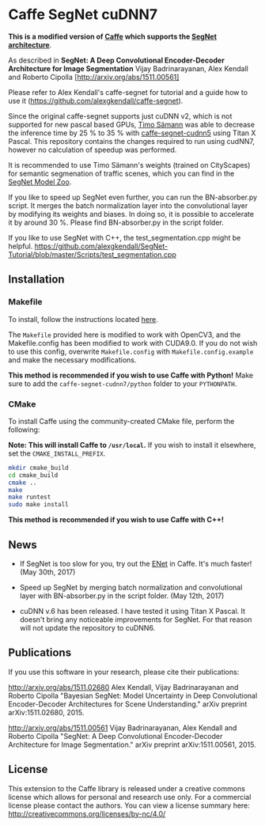 # Caffe SegNet cuDNN7
**This is a modified version of [Caffe](https://github.com/BVLC/caffe) which supports the [SegNet architecture](http://mi.eng.cam.ac.uk/projects/segnet/)**.

As described in **SegNet: A Deep Convolutional Encoder-Decoder Architecture for Image Segmentation** Vijay Badrinarayanan, Alex Kendall and Roberto Cipolla [http://arxiv.org/abs/1511.00561]

Please refer to Alex Kendall's caffe-segnet for tutorial and a guide how to use it (https://github.com/alexgkendall/caffe-segnet).

Since the original caffe-segnet supports just cuDNN v2, which is not supported for new pascal based GPUs, [Timo Sämann](https://github.com/TimoSaemann) was able to decrease the inference time by 25 % to 35 % with [caffe-segnet-cudnn5](https://github.com/TimoSaemann/caffe-segnet-cudnn5) using Titan X Pascal. This repository contains the changes required to run using cudNN7, however no calculation of speedup was performed.

It is recommended to use Timo Sämann's weights (trained on CityScapes) for semantic segmenation of traffic scenes, which you can find in the [SegNet Model Zoo](https://github.com/alexgkendall/SegNet-Tutorial/blob/master/Example_Models/segnet_model_zoo.md).

If you like to speed up SegNet even further, you can run the BN-absorber.py script. It merges the batch normalization layer into the convolutional layer by modifying its weights and biases. In doing so, it is possible to accelerate it by around 30 %. Please find BN-absorber.py in the script folder.

If you like to use SegNet with C++, the test_segmentation.cpp might be helpful.
https://github.com/alexgkendall/SegNet-Tutorial/blob/master/Scripts/test_segmentation.cpp

## Installation

### Makefile

To install, follow the instructions located [here](https://github.com/BVLC/caffe/wiki/Ubuntu-16.04-Installation-Guide).

The `Makefile` provided here is modified to work with OpenCV3, and the Makefile.config has been modified to work with CUDA9.0. If you do not wish to use this config, overwrite `Makefile.config` with `Makefile.config.example` and make the necessary modifications.

__This method is recommended if you wish to use Caffe with Python!__ Make sure to add the `caffe-segnet-cudnn7/python` folder to your `PYTHONPATH`.

### CMake

To install Caffe using the community-created CMake file, perform the following:

__Note: This will install Caffe to `/usr/local`.__ If you wish to install it elsewhere, set the `CMAKE_INSTALL_PREFIX`.

```bash
mkdir cmake_build
cd cmake_build
cmake ..
make
make runtest
sudo make install
```

__This method is recommended if you wish to use Caffe with C++!__ 

## News

* If SegNet is too slow for you, try out the [ENet](https://github.com/TimoSaemann/ENet) in Caffe. It's much faster! (May 30th, 2017)

* Speed up SegNet by merging batch normalization and convolutional layer with BN-absorber.py in the script folder. (May 12th, 2017)

* cuDNN v.6 has been released. I have tested it using Titan X Pascal. It doesn't bring any noticeable improvements for SegNet. For that reason will not update the repository to cuDNN6.

## Publications

If you use this software in your research, please cite their publications:

http://arxiv.org/abs/1511.02680
Alex Kendall, Vijay Badrinarayanan and Roberto Cipolla "Bayesian SegNet: Model Uncertainty in Deep Convolutional Encoder-Decoder Architectures for Scene Understanding." arXiv preprint arXiv:1511.02680, 2015.

http://arxiv.org/abs/1511.00561
Vijay Badrinarayanan, Alex Kendall and Roberto Cipolla "SegNet: A Deep Convolutional Encoder-Decoder Architecture for Image Segmentation." arXiv preprint arXiv:1511.00561, 2015.

## License

This extension to the Caffe library is released under a creative commons license which allows for personal and research use only. For a commercial license please contact the authors. You can view a license summary here:
http://creativecommons.org/licenses/by-nc/4.0/

